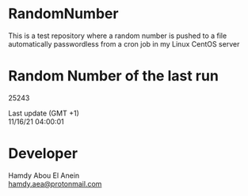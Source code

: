 # RandomNumber    
This is a test repository where a random number is pushed to a file automatically passwordless from a cron job in my Linux CentOS server    
# Random Number of the last run   
25243
      
Last update (GMT +1)    
11/16/21 04:00:01
# Developer    
Hamdy Abou El Anein   
hamdy.aea@protonmail.com
